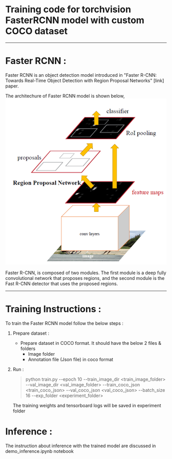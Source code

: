 # Training code for torchvision FasterRCNN model with custom COCO dataset

---
# Faster RCNN :
Faster RCNN is an object detection model introduced in "Faster R-CNN: Towards Real-Time Object Detection with Region Proposal Networks" [link] paper.

The architechure of Faster RCNN model is shown below,
![](utils/image.png)

Faster R-CNN, is composed of two modules. The first module is a deep fully convolutional network that proposes regions, and the second module is the Fast R-CNN detector that uses the proposed regions.

---
# Training Instructions :

To train the Faster RCNN model follow the below steps :

1. Prepare dataset :
    - Prepare dataset in COCO format. It should have the below 2 files & folders
        - Image folder 
        - Annotation file (Json file) in coco format

2. Run :
    > python train.py --epoch 10 --train_image_dir <train_image_folder> --val_image_dir <val_image_folder> --train_coco_json <train_coco_json> --val_coco_json <val_coco_json> --batch_size 16 --exp_folder <experiment_folder>

    The training weights and tensorboard logs will be saved in experiment folder

# Inference :

The instruction about inference with the trained model are discussed in demo_inference.ipynb notebook